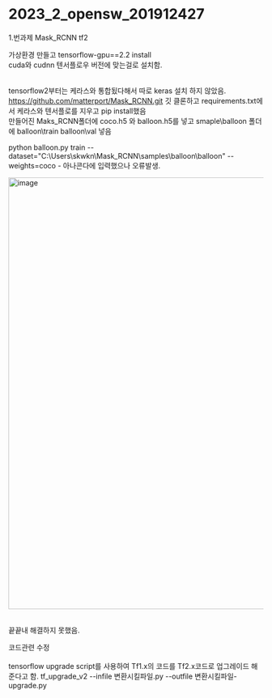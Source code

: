 # 2023_2_opensw_201912427

1.번과제 Mask_RCNN tf2

가상환경 만들고 tensorflow-gpu==2.2 install<br/>
cuda와 cudnn 텐서플로우 버전에 맞는걸로 설치함.<br/>

<br/>tensorflow2부터는 케라스와 통합됬다해서 따로 keras 설치 하지 않았음.<br/> 
https://github.com/matterport/Mask_RCNN.git 깃 클론하고 requirements.txt에서 케라스와 텐서플로를 지우고 pip install했음<br/>
만들어진 Maks_RCNN폴더에 coco.h5 와 balloon.h5를 넣고 smaple\balloon 폴더에 balloon\train balloon\val 넣음 <br/>

python balloon.py train --dataset="C:\Users\skwkn\Mask_RCNN\samples\balloon\balloon" --weights=coco - 아나콘다에 입력했으나 오류발생.

<img width="853" alt="image" src="https://github.com/SeoGyeongWon/2023_2_opensw_201912427/assets/126853734/cdf9f925-1022-457a-8b02-3873b4ed6368"> <br/><br/>

끝끝내 해결하지 못했음.


코드관련 수정  <br/><br/>
tensorflow upgrade script를 사용하여 Tf1.x의 코드를 Tf2.x코드로 업그레이드 해준다고 함.
tf_upgrade_v2 --infile 변환시킬파일.py --outfile 변환시킬파일-upgrade.py 
